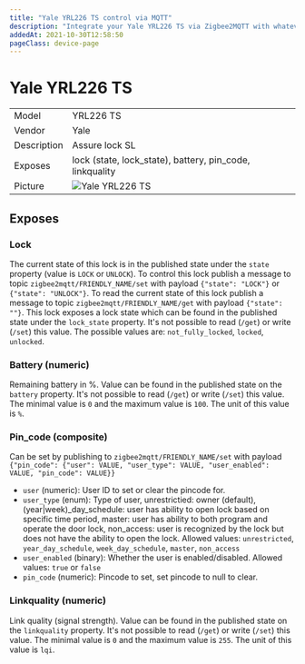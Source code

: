```yaml
---
title: "Yale YRL226 TS control via MQTT"
description: "Integrate your Yale YRL226 TS via Zigbee2MQTT with whatever smart home infrastructure you are using without the vendors bridge or gateway."
addedAt: 2021-10-30T12:58:50
pageClass: device-page
---
```


<!-- !!!! -->
<!-- ATTENTION: This file is auto-generated through docgen! -->
<!-- You can only edit the "Notes"-Section between the two comment lines "Notes BEGIN" and "Notes END". -->
<!-- Do not use h1 or h2 heading within "## Notes"-Section. -->
<!-- !!!! -->

# Yale YRL226 TS

|     |     |
|-----|-----|
| Model | YRL226 TS  |
| Vendor  | Yale  |
| Description | Assure lock SL |
| Exposes | lock (state, lock_state), battery, pin_code, linkquality |
| Picture | ![Yale YRL226 TS](https://www.zigbee2mqtt.io/images/devices/YRL226-TS.jpg) |


<!-- Notes BEGIN: You can edit here. Add "## Notes" headline if not already present. -->



<!-- Notes END: Do not edit below this line -->

## Exposes

### Lock 
The current state of this lock is in the published state under the `state` property (value is `LOCK` or `UNLOCK`).
To control this lock publish a message to topic `zigbee2mqtt/FRIENDLY_NAME/set` with payload `{"state": "LOCK"}` or `{"state": "UNLOCK"}`.
To read the current state of this lock publish a message to topic `zigbee2mqtt/FRIENDLY_NAME/get` with payload `{"state": ""}`.
This lock exposes a lock state which can be found in the published state under the `lock_state` property. It's not possible to read (`/get`) or write (`/set`) this value. The possible values are: `not_fully_locked`, `locked`, `unlocked`.

### Battery (numeric)
Remaining battery in %.
Value can be found in the published state on the `battery` property.
It's not possible to read (`/get`) or write (`/set`) this value.
The minimal value is `0` and the maximum value is `100`.
The unit of this value is `%`.

### Pin_code (composite)
Can be set by publishing to `zigbee2mqtt/FRIENDLY_NAME/set` with payload `{"pin_code": {"user": VALUE, "user_type": VALUE, "user_enabled": VALUE, "pin_code": VALUE}}`
- `user` (numeric): User ID to set or clear the pincode for. 
- `user_type` (enum): Type of user, unrestrictied: owner (default), (year|week)_day_schedule: user has ability to open lock based on specific time period, master: user has ability to both program and operate the door lock, non_access: user is recognized by the lock but does not have the ability to open the lock. Allowed values: `unrestricted`, `year_day_schedule`, `week_day_schedule`, `master`, `non_access`
- `user_enabled` (binary): Whether the user is enabled/disabled. Allowed values: `true` or `false`
- `pin_code` (numeric): Pincode to set, set pincode to null to clear. 

### Linkquality (numeric)
Link quality (signal strength).
Value can be found in the published state on the `linkquality` property.
It's not possible to read (`/get`) or write (`/set`) this value.
The minimal value is `0` and the maximum value is `255`.
The unit of this value is `lqi`.

